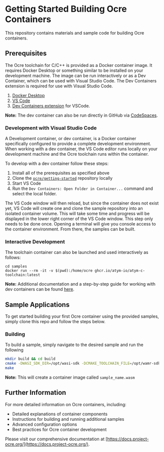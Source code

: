 Getting Started Building Ocre Containers
========================================
This repository contains materials and sample code for building Ocre containers.


## Prerequisites 
The Ocre toolchain for C/C++ is provided as a Docker container image. It requires Docker Desktop or something similar to be installed on your development machine. The image can be run interactively or as a Dev Container, which can be used with Visual Studio Code. The Dev Containers extension is required for use with Visual Studio Code.

1. [Docker Desktop](https://www.docker.com/products/docker-desktop/)
2. [VS Code](https://code.visualstudio.com/)
3. [Dev Containers extension](https://marketplace.visualstudio.com/items?itemName=ms-vscode-remote.remote-containers) for VSCode.

**Note:** The dev container can also be run directly in GitHub via [CodeSpaces](https://docs.github.com/en/codespaces).

### Development with Visual Studio Code
A Development container, or dev container, is a Docker container specifically configured to provide a complete development environment. When working with a dev container, the VS Code editor runs locally on your development machine and the Ocre toolchain runs within the container. 

To develop with a dev container follow these steps:
1. Install all of the prerequisites as specified above
2. Clone the [`ocre/getting-started`](https://github.com/project-ocre/getting-started) repository locally
3. Start VS Code
4. Run the `Dev Containers: Open Folder in Container...` command and select the local folder.

The VS Code window will then reload, but since the container does not exist yet, VS Code will create one and clone the sample repository into an isolated container volume. This will take some time and progress will be displayed in the lower right corner of the VS Code window. This step only needs to be done once. Opening a terminal will give you console access to the container environment. From there, the samples can be built.

### Interactive Development
The toolchain container can also be launched and used interactively as follows:
```
cd samples
docker run --rm -it -v $(pwd):/home/ocre ghcr.io/atym-io/atym-c-toolchain:latest
```

**Note:** Additional documentation and a step-by-step guide for working with dev containers can be found [here](https://code.visualstudio.com/docs/remote/containers-tutorial).

## Sample Applications

To get started building your first Ocre container using the provided samples, simply clone this repo and follow the steps below.

### Building
To build a sample, simply navigate to the desired sample and run the following


```sh
mkdir build && cd build
cmake -DWASI_SDK_DIR=/opt/wasi-sdk -DCMAKE_TOOLCHAIN_FILE=/opt/wamr-sdk/app-sdk/wamr_toolchain.cmake ..
make
```
**Note:** This will create a container image called `sample_name.wasm`


## Further Information

For more detailed information on Ocre containers, including:
- Detailed explanations of container components
- Instructions for building and running additional samples
- Advanced configuration options
- Best practices for Ocre container development

Please visit our comprehensive documentation at [https://docs.project-ocre.org/](https://docs.project-ocre.org/).